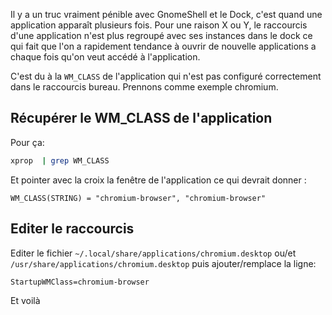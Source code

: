 Il y a un truc vraiment pénible avec GnomeShell et le Dock, c'est quand une application apparaît plusieurs fois. Pour
une raison X ou Y, le raccourcis d'une application n'est plus regroupé avec ses instances dans le dock ce qui fait
que l'on a rapidement tendance à ouvrir de nouvelle applications a chaque fois qu'on veut accédé à l'application.

C'est du à la `WM_CLASS` de l'application qui n'est pas configuré correctement dans le raccourcis bureau. Prennons
comme exemple chromium.

## Récupérer le WM_CLASS de l'application

Pour ça:

```bash
xprop  | grep WM_CLASS
```

Et pointer avec la croix la fenêtre de l'application ce qui devrait donner :

```
WM_CLASS(STRING) = "chromium-browser", "chromium-browser"
```

## Editer le raccourcis

Editer le fichier `~/.local/share/applications/chromium.desktop` ou/et `/usr/share/applications/chromium.desktop` puis
ajouter/remplace la ligne:

```
StartupWMClass=chromium-browser
```

Et voilà
